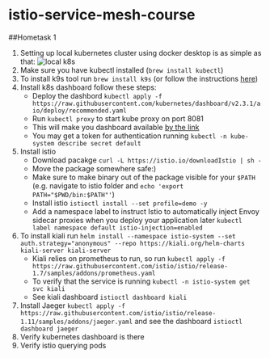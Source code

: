 # istio-service-mesh-course

##Hometask 1
1. Setting up local kubernetes cluster using docker desktop is as simple as that:
![local k8s](hr1/local_k8s_docker.png?raw=true "local k8s")
1. Make sure you have kubectl installed (`brew install kubectl`)
1. To install k9s tool run `brew install k9s` (or follow the instructions [here](https://k9scli.io/topics/install/))
1. Install k8s dashboard follow these steps:
    * Deploy the dashbord `kubectl apply -f https://raw.githubusercontent.com/kubernetes/dashboard/v2.3.1/aio/deploy/recommended.yaml`
    * Run `kubectl proxy` to start kube proxy on port 8081
    * This will make you dashboard available [by the link](http://localhost:8001/api/v1/namespaces/kubernetes-dashboard/services/https:kubernetes-dashboard:/proxy/)
    * You may get a token for authentication running `kubectl -n kube-system describe secret default`
1. Install istio
    * Download pacakge `curl -L https://istio.io/downloadIstio | sh -`
    * Move the package somewhere safe:)
    * Make sure to make binary out of the package visible for your `$PATH` (e.g. navigate to istio folder and `echo 'export PATH="$PWD/bin:$PATH"'`)
    * Install istio `istioctl install --set profile=demo -y`
    * Add a namespace label to instruct Istio to automatically inject Envoy sidecar proxies when you deploy your application later `kubectl label namespace default istio-injection=enabled`
1. To install kiali run `helm install --namespace istio-system --set auth.strategy="anonymous" --repo https://kiali.org/helm-charts kiali-server kiali-server`
    * Kiali relies on prometheus to run, so run `kubectl apply -f https://raw.githubusercontent.com/istio/istio/release-1.7/samples/addons/prometheus.yaml`
    * To verify that the service is running `kubectl -n istio-system get svc kiali`
    * See kiali dashboard `istioctl dashboard kiali`
1. Install Jaeger `kubectl apply -f https://raw.githubusercontent.com/istio/istio/release-1.11/samples/addons/jaeger.yaml` and see the dashboard `istioctl dashboard jaeger`
1. Verify kubernetes dashboard is there [](hr1/kubernetes_dashboard.png?raw=true)
1. Verify istio querying pods [](hr1/istio_pods.png?raw=true)
